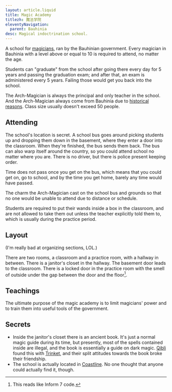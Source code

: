 ```yaml
---
layout: article.liquid
title: Magic Academy
titlezh: 魔法学院
eleventyNavigation:
  parent: Bauhinia
desc: Magical indoctrination school.
---
```


A school for [magicians](/world/superpowers/#magic), ran by the Bauhinian government. Every magician in Bauhinia with a level above or equal to 10 is required to attend, no matter the age.

Students can "graduate" from the school after going there every day for 5 years and passing the graduation exam; and after that, an exam is administered every 5 years. Failing those would get you back into the school.

The Arch-Magician is always the principal and only teacher in the school. And the Arch-Magician always come from Bauhinia due to [historical reasons](/world/bauhinia/superpower/#magic). Class size usually doesn't exceed 50 people.

## Attending

The school's location is secret. A school bus goes around picking students up and dropping them down in the basement, where they enter a door into the classroom. When they're finished, the bus sends them back. The bus can also warp itself around the country, so you could attend school no matter where you are. There is no driver, but there is police present keeping order.

Time does not pass once you get on the bus, which means that you could get on, go to school, and by the time you get home, barely any time would have passed.

The charm the Arch-Magician cast on the school bus and grounds so that no one would be unable to attend due to distance or schedule.

Students are required to put their wands inside a box in the classroom, and are not allowed to take them out unless the teacher explicitly told them to, which is usually during the practice period.

## Layout

(I'm really bad at organizing sections, LOL.)

There are two rooms, a classroom and a practice room, with a hallway in between. There is a janitor's closet in the hallway. The basement door leads to the classroom. There is a locked door in the practice room with the smell of outside under the gap between the door and the floor[^1].

## Teachings

The ultimate purpose of the magic academy is to limit magicians' power and to train them into useful tools of the government.

## Secrets

- Inside the janitor's closet there is an ancient book. It's just a normal magic guide during its time, but presently, most of the spells contained inside are illegal, and the book is essentially a guide on dark magic. [Qibli](/characters/qibli/) found this with [Trinket](/characters/trinket/), and their split attitudes towards the book broke their friendship.
- The school is actually located in [Coastline](/world/bauhinia/coastline/). No one thought that anyone could actually find it, though.

[^1]: This reads like Inform 7 code.
